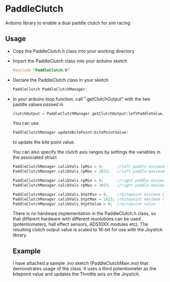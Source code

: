 # PaddleClutch
Arduino library to enable a dual paddle clutch for sim racing

## Usage

* Copy the PaddleClutch.h class into your working directory
* Import the PaddleClutch class into your arduino sketch
  ```C
  #include "PaddleClutch.h"
  ```
* Declare the PaddleClutch class in your sketch
  ```C
  PaddleClutch PaddleClutchManager;
  ```
* In your arduino loop function, call ".getClutchOutput" with the two paddle values passed in
  ```C
  clutchOutput = PaddleClutchManager.getClutchOutput(leftPaddleValue, rightPaddleValue);
  ```
  
  You can use
  ```C
  PaddleClutchManager.updateBitePoint(bitePointValue)
  ```
  to update the bite point value.
  
  You can also specify the clutch axis ranges by settings the variables in the associated struct
  ```C
  PaddleClutchManager.calibVals.lpMin = 0;      //left paddle minimum
  PaddleClutchManager.calibVals.lpMax = 1023;   //left paddle maximum
  
  PaddleClutchManager.calibVals.rpMin = 0;      //right paddle minimum
  PaddleClutchManager.calibVals.rpMax = 1023;   //right paddle maximum
  
  PaddleClutchManager.calibVals.btptMin = 0;    //bitepoint minimum (for potentiometer bitepoint)
  PaddleClutchManager.calibVals.btptMax = 1023; //bitepoint maximum (for potentiometer bitepoint)
  PaddleClutchManager.calibVals.btptValue = 0;  //bitepoint value
  ```
  
  There is no hardware implementation in the PaddleClutch.h class, so that different hardware with different resolutions can be used (potentiometers, hall effect sensors, ADS10XX modules etc). The resulting clutch output value is scaled to 16-bit for use with the Joystick library.
  
  ## Example
  
  I have attached a sample .ino sketch (PaddleClutchMain.ino) that demonstrates usage of the class. It uses a third potentiometer as the bitepoint value and updates the Throttle axis on the Joystick.
  
